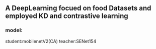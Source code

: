 ## A DeepLearning focued on food Datasets and employed KD and contrastive learning
### model: 
student:mobilenetV2(CA) teacher:SENet154
